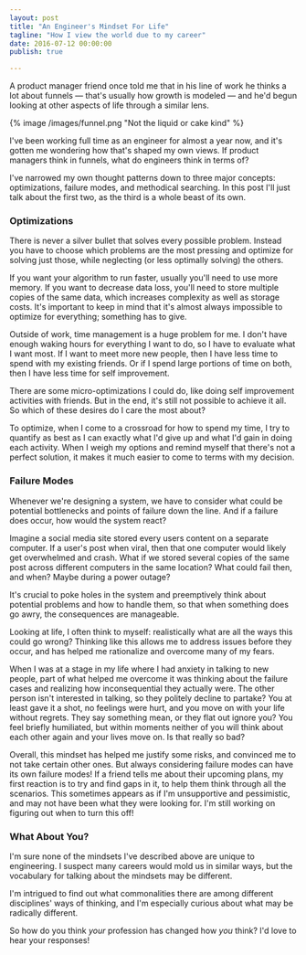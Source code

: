 ```yaml
---
layout: post
title: "An Engineer's Mindset For Life"
tagline: "How I view the world due to my career"
date: 2016-07-12 00:00:00
publish: true

---
```


A product manager friend once told me that in his line of work he thinks a lot 
about funnels &mdash; that's usually how growth is modeled &mdash; and he'd 
begun looking at other aspects of life through a similar lens.

{% image /images/funnel.png "Not the liquid or cake kind" %}

I've been working full time as an engineer for almost a year now, and it's 
gotten me wondering how that's shaped my own views. If product managers think in 
funnels, what do engineers think in terms of?

I've narrowed my own thought patterns down to three major concepts: 
optimizations, failure modes, and methodical searching. In this post I'll just 
talk about the first two, as the third is a whole beast of its own.

### Optimizations

There is never a silver bullet that solves every possible problem. Instead you 
have to choose which problems are the most pressing and optimize for solving 
just those, while neglecting (or less optimally solving) the others.

If you want your algorithm to run faster, usually you'll need to use more 
memory. If you want to decrease data loss, you'll need to store multiple copies 
of the same data, which increases complexity as well as storage costs. It's 
important to keep in mind that it's almost always impossible to optimize for 
everything; something has to give.

Outside of work, time management is a huge problem for me. I don't have enough 
waking hours for everything I want to do, so I have to evaluate what I want 
most. If I want to meet more new people, then I have less time to spend with my 
existing friends. Or if I spend large portions of time on both, then I have less 
time for self improvement.

There are some micro-optimizations I could do, like doing self improvement 
activities with friends. But in the end, it's still not possible to achieve it 
all. So which of these desires do I care the most about?

To optimize, when I come to a crossroad for how to spend my time, I try to 
quantify as best as I can exactly what I'd give up and what I'd gain in doing 
each activity. When I weigh my options and remind myself that there's not a 
perfect solution, it makes it much easier to come to terms with my decision.

### Failure Modes

Whenever we're designing a system, we have to consider what could be potential 
bottlenecks and points of failure down the line. And if a failure does occur, 
how would the system react?

Imagine a social media site stored every users content on a separate computer. 
If a user's post when viral, then that one computer would likely get overwhelmed 
and crash. What if we stored several copies of the same post across different 
computers in the same location? What could fail then, and when? Maybe during a 
power outage?

It's crucial to poke holes in the system and preemptively think about potential 
problems and how to handle them, so that when something does go awry, the 
consequences are manageable.

Looking at life, I often think to myself: realistically what are all the ways 
this could go wrong? Thinking like this allows me to address issues before they 
occur, and has helped me rationalize and overcome many of my fears.

When I was at a stage in my life where I had anxiety in talking to new people, 
part of what helped me overcome it was thinking about the failure cases and 
realizing how inconsequential they actually were. The other person isn't 
interested in talking, so they politely decline to partake? You at least gave it 
a shot, no feelings were hurt, and you move on with your life without regrets. 
They say something mean, or they flat out ignore you? You feel briefly 
humiliated, but within moments neither of you will think about each other again 
and your lives move on.  Is that really so bad?

Overall, this mindset has helped me justify some risks, and convinced me to not 
take certain other ones. But always considering failure modes can have its own 
failure modes! If a friend tells me about their upcoming plans, my first 
reaction is to try and find gaps in it, to help them think through all the 
scenarios. This sometimes appears as if I'm unsupportive and pessimistic, and 
may not have been what they were looking for. I'm still working on figuring out 
when to turn this off!

### What About You?

I'm sure none of the mindsets I've described above are unique to engineering. I 
suspect many careers would mold us in similar ways, but the vocabulary for 
talking about the mindsets may be different.

I'm intrigued to find out what commonalities there are among different 
disciplines' ways of thinking, and I'm especially curious about what may be 
radically different.

So how do you think _your_ profession has changed how _you_ think? I'd love to 
hear your responses!
